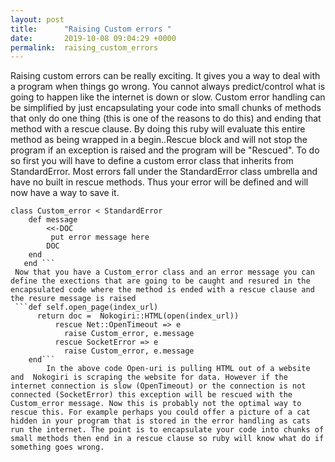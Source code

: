 ```yaml
---
layout: post
title:      "Raising Custom errors "
date:       2019-10-08 09:04:29 +0000
permalink:  raising_custom_errors
---
```


Raising custom errors can be really exciting. It gives you a way to deal with a program when things go wrong. You cannot always predict/control what is going to happen like the internet is down or slow. Custom error handling can be simplified by just encapsulating your code into small chunks of methods that only do one thing (this is one of the reasons to do this) and ending that method with a rescue clause. By doing this ruby will evaluate this entire method as being wrapped in a begin..Rescue block and will not stop the program if an exception is raised and the program will be "Rescued". To do so first you will have to define a custom error class that inherits from StandardError. Most errors fall under the StandardError class umbrella and have no built in rescue methods.  Thus your error will be defined and will now have a way to save it.   
```
class Custom_error < StandardError
    def message 
        <<-DOC
         put error message here
        DOC
    end
   end ``` 
 Now that you have a Custom_error class and an error message you can define the exections that are going to be caught and resured in the encapsulated code where the method is ended with a rescue clause and the resure message is raised 
 ```def self.open_page(index_url)
      return doc =  Nokogiri::HTML(open(index_url))
          rescue Net::OpenTimeout => e 
            raise Custom_error, e.message
          rescue SocketError => e 
            raise Custom_error, e.message
    end``` 
		In the above code Open-uri is pulling HTML out of a website and  Nokogiri is scraping the website for data. However if the internet connection is slow (OpenTimeout) or the connection is not connected (SocketError) this exception will be rescued with the Custom_error message. Now this is probably not the optimal way to rescue this. For example perhaps you could offer a picture of a cat hidden in your program that is stored in the error handling as cats run the internet. The point is to encapsulate your code into chunks of small methods then end in a rescue clause so ruby will know what do if something goes wrong. 
